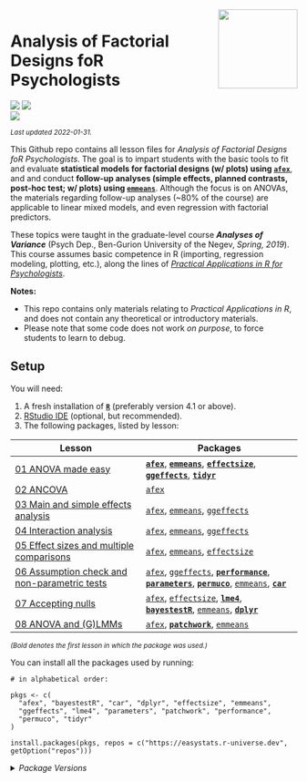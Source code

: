 
<img src='logo/Hex.png' align="right" height="139" />

# Analysis of Factorial Designs foR Psychologists

[![](https://img.shields.io/badge/Open%20Educational%20Resources-Compatable-brightgreen)](https://creativecommons.org/about/program-areas/education-oer/)
[![](https://img.shields.io/badge/CC-BY--NC%204.0-lightgray)](http://creativecommons.org/licenses/by-nc/4.0/)  
[![](https://img.shields.io/badge/Language-R-blue)](http://cran.r-project.org/)

<sub>*Last updated 2022-01-31.*</sub>

This Github repo contains all lesson files for *Analysis of Factorial
Designs foR Psychologists*. The goal is to impart students with the
basic tools to fit and evaluate **statistical models for factorial
designs (w/ plots) using [`afex`](https://afex.singmann.science/)**, and
and conduct **follow-up analyses (simple effects, planned contrasts,
post-hoc test; w/ plots) using
[`emmeans`](https://cran.r-project.org/package=emmeans)**. Although the
focus is on ANOVAs, the materials regarding follow-up analyses (\~80% of
the course) are applicable to linear mixed models, and even regression
with factorial predictors.

These topics were taught in the graduate-level course ***Analyses of
Variance*** (Psych Dep., Ben-Gurion University of the Negev, *Spring,
2019*). This course assumes basic competence in R (importing, regression
modeling, plotting, etc.), along the lines of [*Practical Applications
in R for
Psychologists*](https://github.com/mattansb/Practical-Applications-in-R-for-Psychologists).

**Notes:**

-   This repo contains only materials relating to *Practical
    Applications in R*, and does not contain any theoretical or
    introductory materials.  
-   Please note that some code does not work *on purpose*, to force
    students to learn to debug.

## Setup

You will need:

1.  A fresh installation of [**`R`**](https://cran.r-project.org/)
    (preferably version 4.1 or above).
2.  [RStudio IDE](https://www.rstudio.com/products/rstudio/download/)
    (optional, but recommended).
3.  The following packages, listed by lesson:

| Lesson                                                                                                  | Packages                                                                                                                                                                                                                                                                                                                                                                                                                          |
|---------------------------------------------------------------------------------------------------------|-----------------------------------------------------------------------------------------------------------------------------------------------------------------------------------------------------------------------------------------------------------------------------------------------------------------------------------------------------------------------------------------------------------------------------------|
| [01 ANOVA made easy](/01%20ANOVA%20made%20easy)                                                         | [**`afex`**](https://CRAN.R-project.org/package=afex), [**`emmeans`**](https://CRAN.R-project.org/package=emmeans), [**`effectsize`**](https://CRAN.R-project.org/package=effectsize), [**`ggeffects`**](https://CRAN.R-project.org/package=ggeffects), [**`tidyr`**](https://CRAN.R-project.org/package=tidyr)                                                                                                                   |
| [02 ANCOVA](/02%20ANCOVA)                                                                               | [`afex`](https://CRAN.R-project.org/package=afex)                                                                                                                                                                                                                                                                                                                                                                                 |
| [03 Main and simple effects analysis](/03%20Main%20and%20simple%20effects%20analysis)                   | [`afex`](https://CRAN.R-project.org/package=afex), [`emmeans`](https://CRAN.R-project.org/package=emmeans), [`ggeffects`](https://CRAN.R-project.org/package=ggeffects)                                                                                                                                                                                                                                                           |
| [04 Interaction analysis](/04%20Interaction%20analysis)                                                 | [`afex`](https://CRAN.R-project.org/package=afex), [`emmeans`](https://CRAN.R-project.org/package=emmeans), [`ggeffects`](https://CRAN.R-project.org/package=ggeffects)                                                                                                                                                                                                                                                           |
| [05 Effect sizes and multiple comparisons](/05%20Effect%20sizes%20and%20multiple%20comparisons)         | [`afex`](https://CRAN.R-project.org/package=afex), [`emmeans`](https://CRAN.R-project.org/package=emmeans), [`effectsize`](https://CRAN.R-project.org/package=effectsize)                                                                                                                                                                                                                                                         |
| [06 Assumption check and non-parametric tests](/06%20Assumption%20check%20and%20non-parametric%20tests) | [`afex`](https://CRAN.R-project.org/package=afex), [`ggeffects`](https://CRAN.R-project.org/package=ggeffects), [**`performance`**](https://CRAN.R-project.org/package=performance), [**`parameters`**](https://CRAN.R-project.org/package=parameters), [**`permuco`**](https://CRAN.R-project.org/package=permuco), [`emmeans`](https://CRAN.R-project.org/package=emmeans), [**`car`**](https://CRAN.R-project.org/package=car) |
| [07 Accepting nulls](/07%20Accepting%20nulls)                                                           | [`afex`](https://CRAN.R-project.org/package=afex), [`effectsize`](https://CRAN.R-project.org/package=effectsize), [**`lme4`**](https://CRAN.R-project.org/package=lme4), [**`bayestestR`**](https://CRAN.R-project.org/package=bayestestR), [`emmeans`](https://CRAN.R-project.org/package=emmeans), [**`dplyr`**](https://CRAN.R-project.org/package=dplyr)                                                                      |
| [08 ANOVA and (G)LMMs](/08%20ANOVA%20and%20(G)LMMs)                                                     | [`afex`](https://CRAN.R-project.org/package=afex), [**`patchwork`**](https://CRAN.R-project.org/package=patchwork), [`emmeans`](https://CRAN.R-project.org/package=emmeans)                                                                                                                                                                                                                                                       |

<sub>*(Bold denotes the first lesson in which the package was
used.)*</sub>

You can install all the packages used by running:

    # in alphabetical order:

    pkgs <- c(
      "afex", "bayestestR", "car", "dplyr", "effectsize", "emmeans",
      "ggeffects", "lme4", "parameters", "patchwork", "performance",
      "permuco", "tidyr"
    )

    install.packages(pkgs, repos = c("https://easystats.r-universe.dev", getOption("repos")))

<details>
<summary>
<i>Package Versions</i>
</summary>

Run on Windows 10 x64 (build 22000), with R version 4.1.1.

The packages used here:

-   `afex` 1.0-1 (*CRAN*)
-   `bayestestR` 0.11.5.1 (*Local version*)
-   `car` 3.0-12 (*CRAN*)
-   `dplyr` 1.0.7 (*CRAN*)
-   `effectsize` 0.4.5-4 (*Local version*)
-   `emmeans` 1.7.1-1 (*CRAN*)
-   `ggeffects` 1.1.1 (*CRAN*)
-   `lme4` 1.1-27.1 (*CRAN*)
-   `parameters` 0.16.0 (*CRAN*)
-   `patchwork` 1.1.1 (*CRAN*)
-   `performance` 0.8.0.1 (*<https://easystats.r-universe.dev>*)
-   `permuco` 1.1.1 (*CRAN*)
-   `tidyr` 1.1.4 (*CRAN*)

</details>
